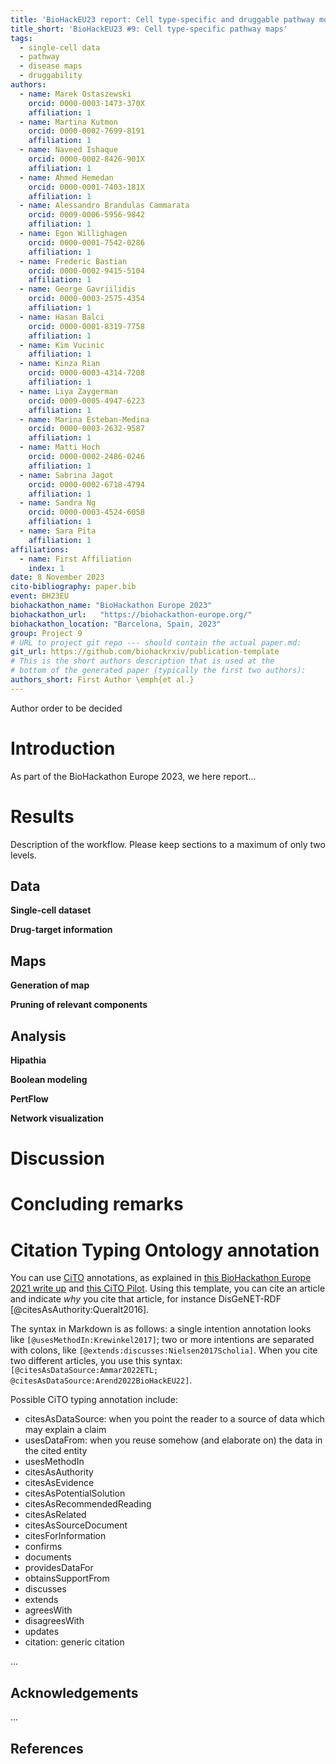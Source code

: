 ```yaml
---
title: 'BioHackEU23 report: Cell type-specific and druggable pathway models and maps'
title_short: 'BioHackEU23 #9: Cell type-specific pathway maps'
tags:
  - single-cell data
  - pathway
  - disease maps
  - druggability
authors:
  - name: Marek Ostaszewski
    orcid: 0000-0003-1473-370X
    affiliation: 1
  - name: Martina Kutmon
    orcid: 0000-0002-7699-8191
    affiliation: 1
  - name: Naveed Ishaque
    orcid: 0000-0002-8426-901X
    affiliation: 1
  - name: Ahmed Hemedan
    orcid: 0000-0001-7403-181X
    affiliation: 1
  - name: Alessandro Brandulas Cammarata
    orcid: 0009-0006-5956-9842
    affiliation: 1
  - name: Egon Willighagen
    orcid: 0000-0001-7542-0286
    affiliation: 1
  - name: Frederic Bastian
    orcid: 0000-0002-9415-5104
    affiliation: 1
  - name: George Gavriilidis
    orcid: 0000-0003-2575-4354
    affiliation: 1
  - name: Hasan Balci
    orcid: 0000-0001-8319-7758
    affiliation: 1
  - name: Kim Vucinic
    affiliation: 1
  - name: Kinza Rian
    orcid: 0000-0003-4314-7208
    affiliation: 1
  - name: Liya Zaygerman
    orcid: 0009-0005-4947-6223
    affiliation: 1
  - name: Marina Esteban-Medina
    orcid: 0000-0003-2632-9587
    affiliation: 1
  - name: Matti Hoch
    orcid: 0000-0002-2486-0246
    affiliation: 1
  - name: Sabrina Jagot
    orcid: 0000-0002-6718-4794
    affiliation: 1
  - name: Sandra Ng
    orcid: 0000-0003-4524-6058
    affiliation: 1
  - name: Sara Pita
    affiliation: 1
affiliations:
  - name: First Affiliation
    index: 1
date: 8 November 2023
cito-bibliography: paper.bib
event: BH23EU
biohackathon_name: "BioHackathon Europe 2023"
biohackathon_url:   "https://biohackathon-europe.org/"
biohackathon_location: "Barcelona, Spain, 2023"
group: Project 9
# URL to project git repo --- should contain the actual paper.md:
git_url: https://github.com/biohackrxiv/publication-template
# This is the short authors description that is used at the
# bottom of the generated paper (typically the first two authors):
authors_short: First Author \emph{et al.}
---
```


Author order to be decided

# Introduction

As part of the BioHackathon Europe 2023, we here report...

# Results

Description of the workflow.
Please keep sections to a maximum of only two levels.

## Data

**Single-cell dataset**

**Drug-target information**

## Maps

**Generation of map**

**Pruning of relevant components**

## Analysis

**Hipathia**

**Boolean modeling**

**PertFlow**

**Network visualization**

# Discussion

# Concluding remarks



# Citation Typing Ontology annotation

You can use [CiTO](http://purl.org/spar/cito/2018-02-12) annotations, as explained in [this BioHackathon Europe 2021 write up](https://raw.githubusercontent.com/biohackrxiv/bhxiv-metadata/main/doc/elixir_biohackathon2021/paper.md) and [this CiTO Pilot](https://www.biomedcentral.com/collections/cito).
Using this template, you can cite an article and indicate _why_ you cite that article, for instance DisGeNET-RDF [@citesAsAuthority:Queralt2016].

The syntax in Markdown is as follows: a single intention annotation looks like
`[@usesMethodIn:Krewinkel2017]`; two or more intentions are separated
with colons, like `[@extends:discusses:Nielsen2017Scholia]`. When you cite two
different articles, you use this syntax: `[@citesAsDataSource:Ammar2022ETL; @citesAsDataSource:Arend2022BioHackEU22]`.

Possible CiTO typing annotation include:

* citesAsDataSource: when you point the reader to a source of data which may explain a claim
* usesDataFrom: when you reuse somehow (and elaborate on) the data in the cited entity
* usesMethodIn
* citesAsAuthority
* citesAsEvidence
* citesAsPotentialSolution
* citesAsRecommendedReading
* citesAsRelated
* citesAsSourceDocument
* citesForInformation
* confirms
* documents
* providesDataFor
* obtainsSupportFrom
* discusses
* extends
* agreesWith
* disagreesWith
* updates
* citation: generic citation

...

## Acknowledgements

...

## References
